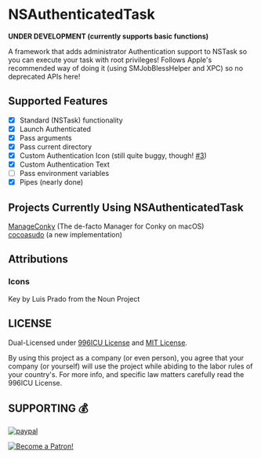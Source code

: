 #  NSAuthenticatedTask

**UNDER DEVELOPMENT (currently supports basic functions)**

A framework that adds administrator Authentication support to NSTask so you can execute your task with root privileges!
Follows Apple's recommended way of doing it (using SMJobBlessHelper and XPC) so no deprecated APIs here!

## Supported Features
- [x] Standard (NSTask) functionality
- [x] Launch Authenticated
- [x] Pass arguments
- [x] Pass current directory
- [x] Custom Authentication Icon (still quite buggy, though! [#3](https://github.com/npyl/NSAuthenticatedTask/issues/3))
- [x] Custom Authentication Text
- [ ] Pass environment variables
- [x] Pipes (nearly done)

## Projects Currently Using NSAuthenticatedTask

[ManageConky](https://github.com/Conky-for-macOS/Manage-Conky) (The de-facto Manager for Conky on macOS)<br>
[cocoasudo](https://github.com/npyl/cocoasudo) (a new implementation)

## Attributions
### Icons
Key by Luis Prado from the Noun Project

## LICENSE

Dual-Licensed under [996ICU License](https://github.com/996icu/996.ICU/blob/master/LICENSE) and [MIT License](https://github.com/npyl/NSAuthenticatedTask/blob/master/LICENSE).

By using this project as a company (or even person), you agree that your company (or yourself) will use the project while abiding to the labor rules of your country's.  For more info, and specific law matters carefully read the 996ICU License.

## SUPPORTING 💰

[![paypal](https://www.paypalobjects.com/en_US/i/btn/btn_donateCC_LG.gif)](https://www.paypal.com/cgi-bin/webscr?cmd=_s-xclick&hosted_button_id=NSV636CUWX754)

[![Become a Patron!](http://npyl.github.io/img/become_a_patron_button.png)](https://www.patreon.com/bePatron?u=11783784)
